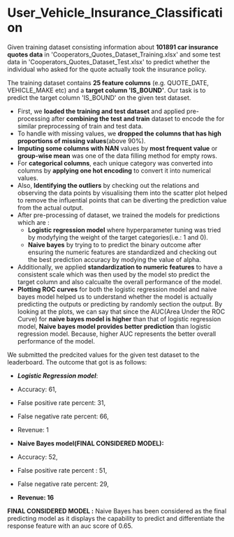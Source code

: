 # User_Vehicle_Insurance_Classification

Given training dataset consisting information about **101891 car insurance quotes data** in 'Cooperators_Quotes_Dataset_Training.xlsx' and some test data in 'Cooperators_Quotes_Dataset_Test.xlsx' to predict whether the individual who asked for the quote actually took the insurance policy.

The training dataset contains **25 feature columns** (e.g. QUOTE_DATE, VEHICLE_MAKE etc) and a **target column 'IS_BOUND'**. Our task is to predict the target column 'IS_BOUND' on the given test dataset.


* First, we **loaded the training and test dataset** and  applied pre-processing after **combining the test and train** dataset to encode the for similar preprocessing of train and test data.
* To handle with missing values, we **dropped the columns that has high proportions of missing values**(above 90%).
* **Imputing some columns with NAN** values by **most frequent value** or **group-wise mean** was one of the data filling method for empty rows.
* For **categorical columns**, each unique category was converted into columns by **applying one hot encoding** to convert it into numerical values.
* Also, **Identifying the outliers** by checking out the relations and observing the data points by visualising them into the scatter plot helped to remove the influential points that can be diverting the prediction value from the actual output.
* After pre-processing of dataset, we trained the models for predictions which are :
  * **Logistic regression model** where hyperparameter tuning was tried by modyfying the weight of the target categories(i.e.: 1 and 0).
  * **Naive bayes**  by trying to to predict the binary outcome after ensuring the numeric features are standardized and checking out the best prediction accuracy by modying the value of alpha.
* Additionally, we applied **standardization to numeric features** to have a consistent scale which was then used by the model sto predict the target column and also calcualte the overall performance of the model.
* **Plotting ROC curves** for both the logistic regression model and naive bayes model helped us to understand whether the model is actually predicting the outputs or predicting by randomly section the output. By looking at the plots, we can say that since the AUC(Area Under the ROC Curve) for **naive bayes model is higher** than that of logistic regression model, **Naive bayes model provides better prediction** than logistic regression model. Because, higher AUC represents the better overall performance of the model.

We submitted the predcited values for the given test dataset to the leaderboard. The outcome that got is as follows:


*   ***Logistic Regression model***:
  * Accuracy: 61,
  * False positive rate percent: 31,
  * False negative rate percent: 66,
  * Revenue: 1

*   **Naive Bayes model(FINAL CONSIDERED MODEL):**
  * Accuracy: 52,
  * False positive rate percent : 51,
  * False negative rate percent: 29,
  * **Revenue: 16**


**FINAL CONSIDERED MODEL :** Naive Bayes has been considered as the final predicting model as it displays the capability to predict and differentiate the response feature with an auc score of 0.65.


